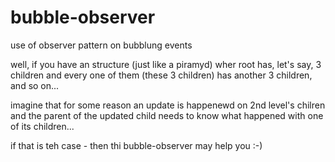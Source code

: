 # bubble-observer
use of observer pattern on bubblung events

well, if you have an structure (just like a piramyd) wher root has, let's say, 3 children and every one of them (these 3 children) has another 3 children, and so on...

imagine that for some reason an update is happenewd on 2nd level's chilren and the parent of the updated child needs to know what happened with one of its children...

if that is teh case - then thi bubble-observer may help you :-)
